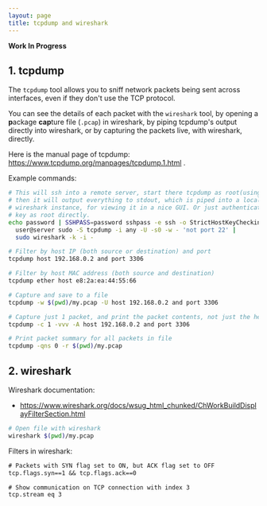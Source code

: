 ```yaml
---
layout: page
title: tcpdump and wireshark
---
```


**Work In Progress**

## 1. tcpdump

The `tcpdump` tool allows you to sniff network packets being sent across 
interfaces, even if they don't use the TCP protocol.

You can see the details of each packet with the `wireshark` tool, by opening a
**p**ackage **cap**ture file (`.pcap`) in wireshark, by piping tcpdump's output
directly into wireshark, or by capturing the packets live, with wireshark,
directly.

Here is the manual page of tcpdump:
https://www.tcpdump.org/manpages/tcpdump.1.html .

Example commands:
```sh
# This will ssh into a remote server, start there tcpdump as root(using sudo),
# then it will output everything to stdout, which is piped into a local
# wireshark instance, for viewing it in a nice GUI. Or just authenticate with a
# key as root directly.
echo password | SSHPASS=password sshpass -e ssh -o StrictHostKeyChecking=no \
  user@server sudo -S tcpdump -i any -U -s0 -w - 'not port 22' |
  sudo wireshark -k -i -

# Filter by host IP (both source or destination) and port
tcpdump host 192.168.0.2 and port 3306

# Filter by host MAC address (both source and destination)
tcpdump ether host e8:2a:ea:44:55:66

# Capture and save to a file
tcpdump -w $(pwd)/my.pcap -U host 192.168.0.2 and port 3306

# Capture just 1 packet, and print the packet contents, not just the headers
tcpdump -c 1 -vvv -A host 192.168.0.2 and port 3306

# Print packet summary for all packets in file
tcpdump -qns 0 -r $(pwd)/my.pcap
```

## 2. wireshark

Wireshark documentation:

- https://www.wireshark.org/docs/wsug_html_chunked/ChWorkBuildDisplayFilterSection.html

```sh
# Open file with wireshark
wireshark $(pwd)/my.pcap
```

Filters in wireshark:
```txt
# Packets with SYN flag set to ON, but ACK flag set to OFF
tcp.flags.syn==1 && tcp.flags.ack==0

# Show communication on TCP connection with index 3
tcp.stream eq 3
```
